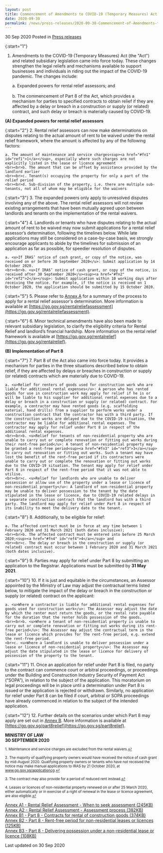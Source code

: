 ```yaml
---
layout: post
title: Commencement of Amendments to COVID-19 (Temporary Measures) Act 
date: 2020-09-30
permalink: /news/press-releases/2020-09-30-Commencement-of-Amendments-to-COVID-19-Temporary-Measures-Act
---
```


30 Sep 2020 Posted in [Press releases](/news/press-releases)

{:start="1"}
1. Amendments to the COVID-19 (Temporary Measures) Act (the "Act") and related subsidiary legislation came into force today. These changes strengthen the legal reliefs and mechanisms available to support businesses and individuals in riding out the impact of the COVID-19 pandemic. The changes include:

    a. Expanded powers for rental relief assessors; and
    <br><br>b. The commencement of Part 8 of the Act, which provides a mechanism for parties to specified contracts to obtain relief if they are affected by a delay or breach in a construction or supply (or related) contract, and such delay or breach is materially caused by COVID-19.

**(A) Expanded powers for rental relief assessors**

{:start="2"}
2. Rental relief assessors can now make determinations on disputes relating to the actual amount of rent to be waived under the rental relief framework, where the amount is affected by any of the following factors:

    a. The amount of maintenance and service charges<sup><a href="#fn1" id="ref1">1</a></sup>, especially where such charges are not explicitly listed in the lease or licence agreement
    <br><br>b. The amount that can be offset by assistance provided by the landlord earlier
    <br><br>c. Tenant(s) occupying the property for only a part of the relief period
    <br><br>d. Sub-division of the property, i.e. there are multiple sub-tenants, not all of whom may be eligible for the waivers

{:start="3"}
3. The expanded powers only apply to unresolved disputes involving any of the above. The rental relief assessors will not review existing arrangements that have been mutually agreed upon between landlords and tenants on the implementation of the rental waivers.

{:start="4"}
4. Landlords or tenants who have disputes relating to the actual amount of rent to be waived may now submit applications for a rental relief assessor’s determination, following the timelines below. While late applications may still be considered on a case-by-case basis, we strongly encourage applicants to abide by the timelines for submission of an application as far as possible, for speedier resolution of disputes. 

    a. <u>If IRAS’ notice of cash grant, or copy of the notice, was received on or before 30 September 2020</u>: Submit application by 14 October 2020.
    <br><br>b. <u>If IRAS’ notice of cash grant, or copy of the notice, is received after 30 September 2020</u><sup><a href="#fn2" id="ref2">2</a></sup>: Submit application within 10 working days after receiving the notice. For example, if the notice is received on 1 October 2020, the application should be submitted by 15 October 2020.

{:start="5"}
5. Please refer to <u>Annex A</u> for a summary of the process to apply for a rental relief assessor's determination. More information is available at [https://go.gov.sg/rentalreliefassessment](https://go.gov.sg/rentalreliefassessment). 

{:start="6"}
6. Minor technical amendments have also been made to relevant subsidiary legislation, to clarify the eligibility criteria for Rental Relief and landlord’s financial hardship. More information on the rental relief framework is available at [https://go.gov.sg/rentalrelief](https://go.gov.sg/rentalrelief).

**(B) Implementation of Part 8**

{:start="7"}
7. Part 8 of the Act also came into force today. It provides a mechanism for parties in the three situations described below to obtain relief, if they are affected by delays or breaches in construction or supply (or related) contracts which are materially due to COVID-19.

    a. <u>Relief for renters of goods used for construction work who are liable for additional rental expenses</u>: A person who has rented goods for use in construction work may apply for relief if he is or will be liable to his supplier for additional rental expenses due to a delay or breach in a construction or supply (or related) contract. For example, a contractor may have rented goods (e.g. scaffolding material, hand drills) from a supplier to perform works under a construction contract that the contractor has with a third party. If the construction works are delayed due to the COVID-19 situation, the contractor may be liable for additional rental expenses. The contractor may apply for relief under Part 8 in respect of the additional rental expenses. 
    <br><br>b. <u>Relief for tenants of non-residential property who are unable to carry out or complete renovation or fitting out works during their rent-free period</u>: A tenant of non-residential property may be granted a rent-free period<sup><a href="#fn3" id="ref3">3</a></sup> to carry out renovation or fitting out works. Such a tenant may have lost the benefit of the rent-free period if its contractors were unable to carry out or complete the renovation or fitting out works due to the COVID-19 situation. The tenant may apply for relief under Part 8 in respect of the rent-free period that it was not able to utilise. 
    <br><br>c. <u>Relief for landlords who are unable to deliver possession or allow use of the property under a lease or licence of non-residential property</u>: A landlord of non-residential property may be unable to deliver possession to the tenant by the date stipulated in the lease or licence, due to COVID-19 related delays in a separate construction contract that the landlord has with a third party. The landlord may apply for relief under Part 8 in respect of its inability to meet the delivery date to the tenant. 

{:start="8"}
8. Additionally, to be eligible for relief:

    a. The affected contract must be in force at any time between 1 February 2020 and 31 March 2021 (both dates inclusive);
    <br><br>b. The affected contract must be entered into before 25 March 2020;<sup><a href="#fn4" id="ref4">4</a></sup> and
    <br><br>c. The delay or breach in the construction or supply (or related) contract must occur between 1 February 2020 and 31 March 2021 (both dates inclusive).

{:start="9"}
9. Parties may apply for relief under Part 8 by submitting an application to the Registrar. Applications must be submitted by <b>31 May 2021</b>. 

{:start="10"}
10. If it is just and equitable in the circumstances, an Assessor appointed by the Ministry of Law may adjust the contractual terms listed below, to mitigate the impact of the delay or breach in the construction or supply (or related) contract on the applicant:

    a. <u>Where a contractor is liable for additional rental expenses for goods used for construction work</u>: The Assessor may adjust the date by which the renter must return the goods, or the rental rate payable for the duration that the renter holds possession of the goods.
    <br><br>b. <u>Where a tenant of non-residential property is unable to carry out or complete renovation or fitting out works during its rent-free period</u>: The Assessor may adjust the contractual term in the lease or licence which provides for the rent-free period, e.g. extend the rent-free period.  
    <br>c. <u>Where a landlord is unable to deliver possession under a lease or licence of non-residential property</u>: The Assessor may adjust the date stipulated in the lease or licence for delivery of possession of the property to the tenant. 

{:start="11"}
11. Once an application for relief under Part 8 is filed, no party to the contract can commence court or arbitral proceedings, or proceedings under the Building and Construction Industry Security of Payment Act (“SOPA”), in relation to the subject of the application. This moratorium on legal proceedings will be in place until a determination under Part 8 is issued or the application is rejected or withdrawn. Similarly, no application for relief under Part 8 can be filed if court, arbitral or SOPA proceedings have already commenced in relation to the subject of the intended application.

{:start="12"}
12. Further details on the scenarios under which Part 8 may apply are set out in <u>Annex B</u>. More information is available at [https://go.gov.sg/part8relief](https://go.gov.sg/part8relief).  


**MINISTRY OF LAW**
<br>**30 SEPTEMBER 2020**


<p><sup id="fn1">1. Maintenance and service charges are excluded from the rental waivers.<a href="#ref1" title="Jump back to footnote 1 in the text.">↩</a></sup></p>

<p><sup id="fn2">2. The majority of qualifying property owners would have received the notice of cash grant by mid-August 2020. Qualifying property owners or tenants who have not received the notice may make manual applications to IRAS by 21 October 2020, at <a href="https://go.gov.sg/applicationcg">www.go.gov.sg/applicationcg</a>.<a href="#ref2" title="Jump back to footnote 2 in the text.">↩</a></sup></p>

<p><sup id="fn3">3. The contract may also provide for a period of reduced rent instead.<a href="#ref3" title="Jump back to footnote 3 in the text.">↩</a></sup></p>

<p><sup id="fn4">4. Leases or licences of non-residential property renewed on or after 25 March 2020, either automatically or in exercise of a right of renewal in the lease or licence agreement, are also eligible.<a href="#ref4" title="Jump back to footnote 4 in the text.">↩</a></sup></p>

[Annex A1 - Rental Relief Assessment - When to seek assessment (245KB)](/files/news/press-releases/2020/9/When-to-Seek-Assessment.pdf)
<br>[Annex A2 - Rental Relief Assessment - Assessment process (382KB)](/files/news/press-releases/2020/9/Assessment-Process.pdf)
<br>[Annex B1 - Part 8 - Contracts for rental of construction goods (374KB)](/files/news/press-releases/2020/9/Rented-construction-goods.pdf)
<br>[Annex B2 - Part 8 - Rent-free period for non-residential leases or licences (125KB)](/files/news/press-releases/2020/9/Rent-free-period.pdf)
<br>[Annex B3 - Part 8 - Delivering possession under a non-residential lease or licence (108KB)](/files/news/press-releases/2020/9/Delivering-possession.pdf)


<p class="right-side-updated">Last updated on 30 Sep 2020</p>
